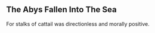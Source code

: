The Abys Fallen Into The Sea
----------------------------
For stalks of cattail was directionless and morally positive.  

